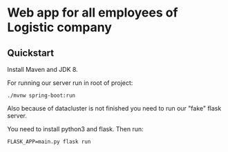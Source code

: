 # Web app for all employees of Logistic company 

## Quickstart
Install Maven and JDK 8.

For running our server run in root of project:
```
./mvnw spring-boot:run
```

Also because of datacluster is not finished you need to run  our "fake" flask server.

You need to install python3 and flask.
Then run:
```
FLASK_APP=main.py flask run
```

